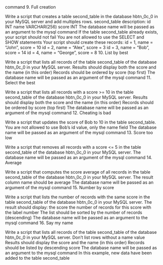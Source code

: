 command
9. Full creation

Write a script that creates a table second_table in the database hbtn_0c_0 in your
MySQL server and add multiples rows.
second_table description:
id INT
name VARCHAR(256)
score INT
The database name will be passed as an argument to the mysql command
If the table second_table already exists, your script should not fail
You are not allowed to use the SELECT and SHOW statements
Your script should create these records:
id = 1, name = “John”, score = 10
id = 2, name = “Alex”, score = 3
id = 3, name = “Bob”, score = 14
id = 4, name = “George”, score = 8
10. List by best

Write a script that lists all records of the table second_table of the database
hbtn_0c_0 in your MySQL server.
Results should display both the score and the name (in this order)
Records should be ordered by score (top first)
The database name will be passed as an argument of the mysql command
11. Select the best

Write a script that lists all records with a score >= 10 in the table second_table
of the database hbtn_0c_0 in your MySQL server.
Results should display both the score and the name (in this order)
Records should be ordered by score (top first)
The database name will be passed as an argument of the mysql command
12. Cheating is bad

Write a script that updates the score of Bob to 10 in the table second_table.
You are not allowed to use Bob’s id value, only the name field
The database name will be passed as an argument of the mysql command
13. Score too low

Write a script that removes all records with a score <= 5 in the table second_table
of the database hbtn_0c_0 in your MySQL server.
The database name will be passed as an argument of the mysql command
14. Average

Write a script that computes the score average of all records in the table
second_table of the database hbtn_0c_0 in your MySQL server.
The result column name should be average
The database name will be passed as an argument of the mysql command
15. Number by score

Write a script that lists the number of records with the same score in the table
second_table of the database hbtn_0c_0 in your MySQL server.
The result should display:
the score
the number of records for this score with the label number
The list should be sorted by the number of records (descending)
The database name will be passed as an argument to the mysql command
16. Say my name

Write a script that lists all records of the table second_table of the database
hbtn_0c_0 in your MySQL server.
Don’t list rows without a name value
Results should display the score and the name (in this order)
Records should be listed by descending score
The database name will be passed as an argument to the mysql command In this example, new data have been added to the table second_table
